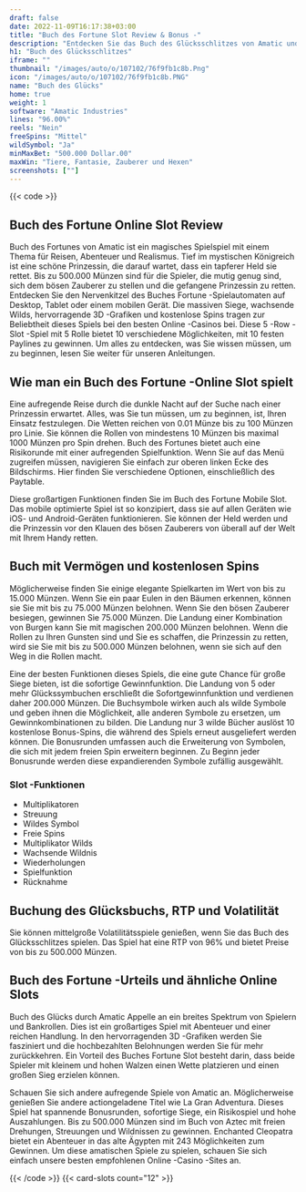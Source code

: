 ```yaml
---
draft: false
date: 2022-11-09T16:17:38+03:00
title: "Buch des Fortune Slot Review & Bonus -"
description: "Entdecken Sie das Buch des Glücksschlitzes von Amatic und gewinnen Sie bis zu 500.000 Münzen! Lesen Sie unsere Rezension für alle Informationen, die Sie wie RTP, Funktionen, Jackpot & Boni benötigen!"
h1: "Buch des Glücksschlitzes"
iframe: ""
thumbnail: "/images/auto/o/107102/76f9fb1c8b.Png"
icon: "/images/auto/o/107102/76f9fb1c8b.PNG"
name: "Buch des Glücks"
home: true
weight: 1
software: "Amatic Industries"
lines: "96.00%"
reels: "Nein"
freeSpins: "Mittel"
wildSymbol: "Ja"
minMaxBet: "500.000 Dollar.00"
maxWin: "Tiere, Fantasie, Zauberer und Hexen"
screenshots: [""]
---
```


{{< code >}}<h2>Buch des Fortune Online Slot Review</h2><p>Buch des Fortunes von Amatic ist ein magisches Spielspiel mit einem Thema für Reisen, Abenteuer und Realismus. Tief im mystischen Königreich ist eine schöne Prinzessin, die darauf wartet, dass ein tapferer Held sie rettet. Bis zu 500.000 Münzen sind für die Spieler, die mutig genug sind, sich dem bösen Zauberer zu stellen und die gefangene Prinzessin zu retten. Entdecken Sie den Nervenkitzel des Buches Fortune -Spielautomaten auf Desktop, Tablet oder einem mobilen Gerät. Die massiven Siege, wachsende Wilds, hervorragende 3D -Grafiken und kostenlose Spins tragen zur Beliebtheit dieses Spiels bei den besten Online -Casinos bei. Diese 5 -Row -Slot -Spiel mit 5 Rolle bietet 10 verschiedene Möglichkeiten, mit 10 festen Paylines zu gewinnen. Um alles zu entdecken, was Sie wissen müssen, um zu beginnen, lesen Sie weiter für unseren Anleitungen.</p><h2>Wie man ein Buch des Fortune -Online Slot spielt</h2><p>Eine aufregende Reise durch die dunkle Nacht auf der Suche nach einer Prinzessin erwartet. Alles, was Sie tun müssen, um zu beginnen, ist, Ihren Einsatz festzulegen. Die Wetten reichen von 0.01 Münze bis zu 100 Münzen pro Linie. Sie können die Rollen von mindestens 10 Münzen bis maximal 1000 Münzen pro Spin drehen. Buch des Fortunes bietet auch eine Risikorunde mit einer aufregenden Spielfunktion. Wenn Sie auf das Menü zugreifen müssen, navigieren Sie einfach zur oberen linken Ecke des Bildschirms. Hier finden Sie verschiedene Optionen, einschließlich des Paytable.</p><p>Diese großartigen Funktionen finden Sie im Buch des Fortune Mobile Slot. Das mobile optimierte Spiel ist so konzipiert, dass sie auf allen Geräten wie iOS- und Android-Geräten funktionieren. Sie können der Held werden und die Prinzessin vor den Klauen des bösen Zauberers von überall auf der Welt mit Ihrem Handy retten.</p><h2>Buch mit Vermögen und kostenlosen Spins</h2><p>Möglicherweise finden Sie einige elegante Spielkarten im Wert von bis zu 15.000 Münzen. Wenn Sie ein paar Eulen in den Bäumen erkennen, können sie Sie mit bis zu 75.000 Münzen belohnen. Wenn Sie den bösen Zauberer besiegen, gewinnen Sie 75.000 Münzen. Die Landung einer Kombination von Burgen kann Sie mit magischen 200.000 Münzen belohnen. Wenn die Rollen zu Ihren Gunsten sind und Sie es schaffen, die Prinzessin zu retten, wird sie Sie mit bis zu 500.000 Münzen belohnen, wenn sie sich auf den Weg in die Rollen macht.</p><p>Eine der besten Funktionen dieses Spiels, die eine gute Chance für große Siege bieten, ist die sofortige Gewinnfunktion. Die Landung von 5 oder mehr Glückssymbuchen erschließt die Sofortgewinnfunktion und verdienen daher 200.000 Münzen. Die Buchsymbole wirken auch als wilde Symbole und geben ihnen die Möglichkeit, alle anderen Symbole zu ersetzen, um Gewinnkombinationen zu bilden. Die Landung nur 3 wilde Bücher auslöst 10 kostenlose Bonus-Spins, die während des Spiels erneut ausgeliefert werden können. Die Bonusrunden umfassen auch die Erweiterung von Symbolen, die sich mit jedem freien Spin erweitern beginnen. Zu Beginn jeder Bonusrunde werden diese expandierenden Symbole zufällig ausgewählt.</p><h3>
Slot -Funktionen</h3><ul>
<li></span>
Multiplikatoren</li>
<li></span>
Streuung</li>
<li></span>
Wildes Symbol</li>
<li></span>
Freie Spins</li>
<li></span>
Multiplikator Wilds</li>
<li></span>
Wachsende Wildnis</li>
<li></span>
Wiederholungen</li>
<li></span>
Spielfunktion</li>
<li></span>
Rücknahme</li></ul><h2>Buchung des Glücksbuchs, RTP und Volatilität</h2><p>Sie können mittelgroße Volatilitätsspiele genießen, wenn Sie das Buch des Glücksschlitzes spielen. Das Spiel hat eine RTP von 96% und bietet Preise von bis zu 500.000 Münzen.</p><h2>Buch des Fortune -Urteils und ähnliche Online Slots</h2><p>Buch des Glücks durch Amatic Appelle an ein breites Spektrum von Spielern und Bankrollen. Dies ist ein großartiges Spiel mit Abenteuer und einer reichen Handlung. In den hervorragenden 3D -Grafiken werden Sie fasziniert und die hochbezahlten Belohnungen werden Sie für mehr zurückkehren. Ein Vorteil des Buches Fortune Slot besteht darin, dass beide Spieler mit kleinem und hohen Walzen einen Wette platzieren und einen großen Sieg erzielen können.</p><p>Schauen Sie sich andere aufregende Spiele von Amatic an. Möglicherweise genießen Sie andere actiongeladene Titel wie La Gran Adventura. Dieses Spiel hat spannende Bonusrunden, sofortige Siege, ein Risikospiel und hohe Auszahlungen. Bis zu 500.000 Münzen sind im Buch von Aztec mit freien Drehungen, Streuungen und Wildnissen zu gewinnen. Enchanted Cleopatra bietet ein Abenteuer in das alte Ägypten mit 243 Möglichkeiten zum Gewinnen. Um diese amatischen Spiele zu spielen, schauen Sie sich einfach unsere besten empfohlenen Online -Casino -Sites an.</p>{{< /code >}}
 {{< card-slots count="12" >}}